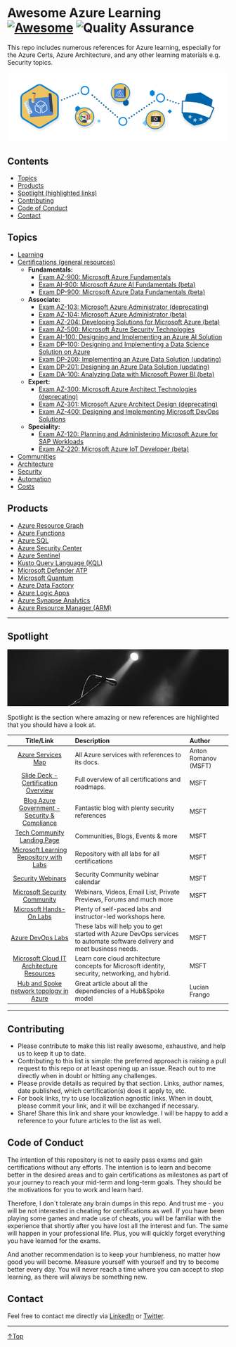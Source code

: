 # Awesome Azure Learning [![Awesome](https://cdn.rawgit.com/sindresorhus/awesome/d7305f38d29fed78fa85652e3a63e154dd8e8829/media/badge.svg)](https://github.com/sindresorhus/awesome) ![Quality Assurance](https://github.com/ddneves/awesome-azure-learning/workflows/Quality%20Assurance/badge.svg?branch=master)
This repo includes numerous references for Azure learning, especially for the Azure Certs, Azure Architecture, and any other learning materials e.g. Security topics.

![Learn](/img/learn.png)

## Contents
- [Topics](#topics)
- [Products](#products)
- [Spotlight (highlighted links)](#spotlight)
- [Contributing](#contributing)
- [Code of Conduct](#code-of-conduct)
- [Contact](#contact)

## Topics
- [Learning](./topics/learning.md)
- [Certifications (general resources)](./topics/certifications/certifications.md)
  - **Fundamentals:**
    - [Exam AZ-900: Microsoft Azure Fundamentals](./topics/certifications/az-900.md)
    - [Exam AI-900: Microsoft Azure AI Fundamentals (beta)](./topics/certifications/ai-900.md)
    - [Exam DP-900: Microsoft Azure Data Fundamentals (beta)](./topics/certifications/dp-900.md)
  - **Associate:**
    - [Exam AZ-103: Microsoft Azure Administrator (deprecating)](./topics/certifications/az-103.md)
    - [Exam AZ-104: Microsoft Azure Administrator (beta)](./topics/certifications/az-104.md)
    - [Exam AZ-204: Developing Solutions for Microsoft Azure (beta)](./topics/certifications/az-204.md)
    - [Exam AZ-500: Microsoft Azure Security Technologies](./topics/certifications/az-500.md)
    - [Exam AI-100: Designing and Implementing an Azure AI Solution](./topics/certifications/ai-100.md)
    - [Exam DP-100: Designing and Implementing a Data Science Solution on Azure](./topics/certifications/dp-100.md)
    - [Exam DP-200: Implementing an Azure Data Solution (updating)](./topics/certifications/dp-200.md)
    - [Exam DP-201: Designing an Azure Data Solution (updating)](./topics/certifications/dp-201.md)
    - [Exam DA-100: Analyzing Data with Microsoft Power BI (beta)](./topics/certifications/da-100.md)
  - **Expert:**
    - [Exam AZ-300: Microsoft Azure Architect Technologies (deprecating)](./topics/certifications/az-300.md)
    - [Exam AZ-301: Microsoft Azure Architect Design (deprecating)](./topics/certifications/az-301.md)
    - [Exam AZ-400: Designing and Implementing Microsoft DevOps Solutions](./topics/certifications/az-400.md)
  - **Speciality:**
    - [Exam AZ-120: Planning and Administering Microsoft Azure for SAP Workloads](./topics/certifications/az-120.md)
    - [Exam AZ-220: Microsoft Azure IoT Developer (beta)](./topics/certifications/az-220.md)
- [Communities](./topics/communities.md)
- [Architecture](./topics/architecture.md)
- [Security](./topics/security.md)
- [Automation](./topics/automation.md)
- [Costs](./topics/costs.md)

## Products
- [Azure Resource Graph](./products/azureresourcegraph.md)
- [Azure Functions](./products/azurefunctions.md)
- [Azure SQL](./products/azuresql.md)
- [Azure Security Center](products/azuresecuritycenter.md)
- [Azure Sentinel](./products/azuresentinel.md)
- [Kusto Query Language (KQL)](./products/kustoquerylanguage.md)
- [Microsoft Defender ATP](./products/microsoftdefenderatp.md)
- [Microsoft Quantum](./products/microsoftquantum.md)
- [Azure Data Factory](./products/azuredatafactory.md)
- [Azure Logic Apps](./products/azurelogicapps.md)
- [Azure Synapse Analytics](./products/azuresynapseanalytics.md)
- [Azure Resource Manager (ARM)](./products/azureresourcemanager.md)


______

## Spotlight

![Learn](/img/spotlight.png)

Spotlight is the section where amazing or new references are highlighted that you should have a look at.

|                                                                  Title/Link                                                                  | Description                                                                                                               | Author               |
| :------------------------------------------------------------------------------------------------------------------------------------------: | :------------------------------------------------------------------------------------------------------------------------ | :------------------- |
|                                           [Azure Services Map](https://aka.ms/azure-services-map/)                                           | All Azure services with references to its docs.                                                                           | Anton Romanov (MSFT) |
|                   [Slide Deck - Certification Overview](https://query.prod.cms.rt.microsoft.com/cms/api/am/binary/RWtQJJ)                    | Full overview of all certifications and roadmaps.                                                                         | MSFT                 |
|                          [Blog Azure Government - Security & Compliance](https://devblogs.microsoft.com/azuregov/)                           | Fantastic blog with plenty security references                                                                            | MSFT                 |
|                                     [Tech Community Landing Page](https://techcommunity.microsoft.com/)                                      | Communities, Blogs, Events & more                                                                                         | MSFT                 |
|                               [Microsoft Learning Repository with Labs](https://github.com/MicrosoftLearning)                                | Repository with all labs for all certifications                                                                           | MSFT                 |
|                                             [Security Webinars](https://aka.ms/SecurityWebinars)                                             | Security Community webinar calendar                                                                                       | MSFT                 |
|                                       [Microsoft Security Community](https://aka.ms/SecurityCommunity)                                       | Webinars, Videos, Email List, Private Previews, Forums and much more                                                      | MSFT                 |
|                                      [Microsoft Hands-On Labs](https://www.microsoft.com/handsonlabs/)                                       | Plenty of self-paced labs and instructor-led workshops here.                                                              |
|                                            [Azure DevOps Labs](https://www.azuredevopslabs.com/)                                             | These labs will help you to get started with Azure DevOps services to automate software delivery and meet business needs. | MSFT                 |
| [Microsoft Cloud IT Architecture Resources](https://docs.microsoft.com/en-us/office365/enterprise/microsoft-cloud-it-architecture-resources) | Learn core cloud architecture concepts for Microsoft identity, security, networking, and hybrid.                          | MSFT                 |
|           [Hub and Spoke network topology in Azure](https://blog.kloud.com.au/2020/03/06/hub-and-spoke-network-topology-in-azure/)           | Great article about all the dependencies of a Hub&Spoke model                                                             | Lucian Frango        |

______

## Contributing
- Please contribute to make this list really awesome, exhaustive, and help us to keep it up to date.
- Contributing to this list is simple: the preferred approach is raising a pull request to this repo or at least opening up an issue. Reach out to me directly when in doubt or hitting any challenges.
- Please provide details as required by that section.  Links, author names, date published, which certification(s) does it apply to, etc.
- For book links, try to use localization agnostic links. When in doubt, please commit your link, and it will be exchanged if necessary.
- Share! Share this link and share your knowledge. I will be happy to add a reference to your future articles to the list as well.

## Code of Conduct
The intention of this repository is not to easily pass exams and gain certifications without any efforts. The intention is to learn and become better in the desired areas and to gain certifications as milestones as part of your journey to reach your mid-term and long-term goals. They should be the motivations for you to work and learn hard.

Therefore, I don´t tolerate any brain dumps in this repo. And trust me - you will be not interested in cheating for certifications as well. If you have been playing some games and made use of cheats, you will be familiar with the experience that shortly after you have lost all the interest and fun. The same will happen in your professional life. Plus, you will quickly forget everything you have learned for the exams.

And another recommendation is to keep your humbleness, no matter how good you will become. Measure yourself with yourself and try to become better every day. You will never reach a time where you can accept to stop learning, as there will always be something new.

## Contact
Feel free to contact me directly via [LinkedIn](https://www.linkedin.com/in/daviddasneves/) or [Twitter](https://twitter.com/david_das_neves).

___
 <a href="#top" title="Back to the top.">↑Top</a>
